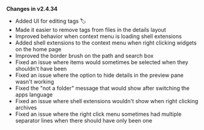**Changes in v2.4.34**

- Added UI for editing tags 🏷️
- Made it easier to remove tags from files in the details layout
- Improved behavior when context menu is loading shell extensions
- Added shell extensions to the context menu when right clicking widgets on the home page
- Improved the border brush on the path and search box
- Fixed an issue where items would sometimes be selected when they shouldn't have been
- Fixed an issue where the option to hide details in the preview pane wasn't working
- Fixed the "not a folder" message that would show after switching the apps language
- Fixed an issue where shell extensions wouldn't show when right clicking archives
- Fixed an issue where the right click menu sometimes had multiple separator lines when there should have only been one
